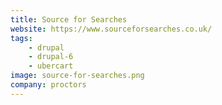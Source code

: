 ```yaml
---
title: Source for Searches
website: https://www.sourceforsearches.co.uk/
tags:
    - drupal
    - drupal-6
    - ubercart
image: source-for-searches.png
company: proctors
---
```

